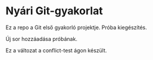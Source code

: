 # Nyári Git-gyakorlat
Ez a repo a Git első gyakorló projektje.
Próba kiegészítés.

Új sor hozzáadása próbának.

Ez a változat a conflict-test ágon készült.